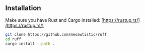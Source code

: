 ## Installation

Make sure you have Rust and Cargo installed: [https://rustup.rs/](https://rustup.rs/)

```sh
git clone https://github.com/meoawtistic/ruff
cd ruff
cargo install --path . 
```
